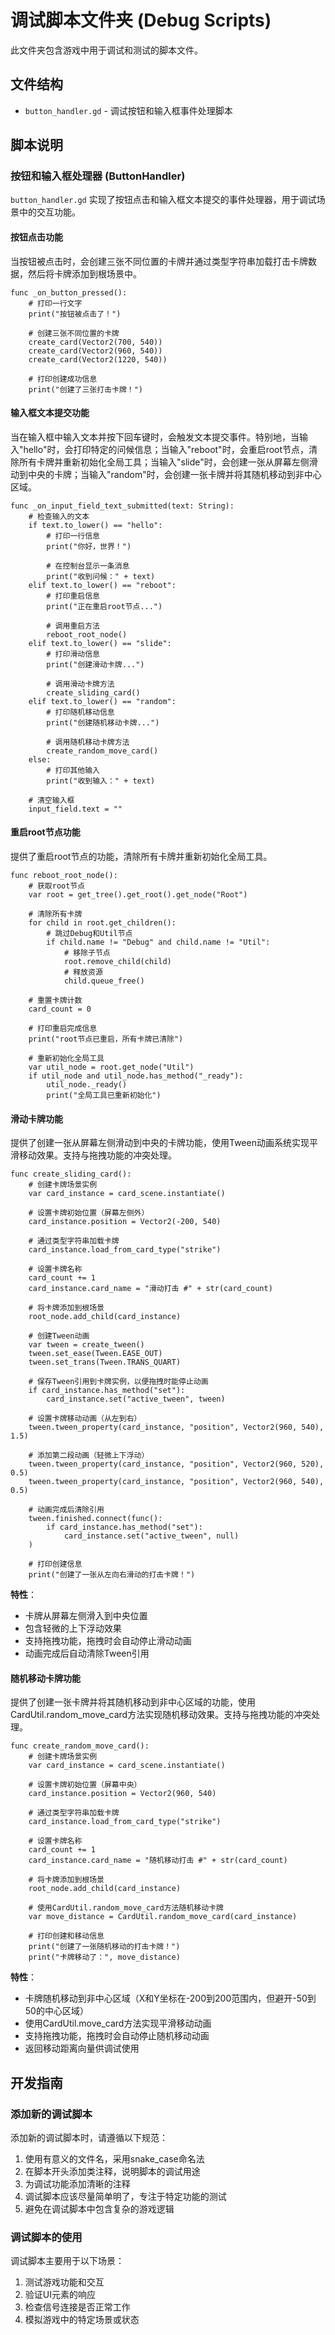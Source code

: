 # 调试脚本文件夹 (Debug Scripts)

此文件夹包含游戏中用于调试和测试的脚本文件。

## 文件结构

- `button_handler.gd` - 调试按钮和输入框事件处理脚本

## 脚本说明

### 按钮和输入框处理器 (ButtonHandler)

`button_handler.gd` 实现了按钮点击和输入框文本提交的事件处理器，用于调试场景中的交互功能。

#### 按钮点击功能

当按钮被点击时，会创建三张不同位置的卡牌并通过类型字符串加载打击卡牌数据，然后将卡牌添加到根场景中。

```gdscript
func _on_button_pressed():
    # 打印一行文字
    print("按钮被点击了！")
    
    # 创建三张不同位置的卡牌
    create_card(Vector2(700, 540))
    create_card(Vector2(960, 540))
    create_card(Vector2(1220, 540))
    
    # 打印创建成功信息
    print("创建了三张打击卡牌！")
```

#### 输入框文本提交功能

当在输入框中输入文本并按下回车键时，会触发文本提交事件。特别地，当输入"hello"时，会打印特定的问候信息；当输入"reboot"时，会重启root节点，清除所有卡牌并重新初始化全局工具；当输入"slide"时，会创建一张从屏幕左侧滑动到中央的卡牌；当输入"random"时，会创建一张卡牌并将其随机移动到非中心区域。

```gdscript
func _on_input_field_text_submitted(text: String):
    # 检查输入的文本
    if text.to_lower() == "hello":
        # 打印一行信息
        print("你好，世界！")
        
        # 在控制台显示一条消息
        print("收到问候：" + text)
    elif text.to_lower() == "reboot":
        # 打印重启信息
        print("正在重启root节点...")
        
        # 调用重启方法
        reboot_root_node()
    elif text.to_lower() == "slide":
        # 打印滑动信息
        print("创建滑动卡牌...")
        
        # 调用滑动卡牌方法
        create_sliding_card()
    elif text.to_lower() == "random":
        # 打印随机移动信息
        print("创建随机移动卡牌...")
        
        # 调用随机移动卡牌方法
        create_random_move_card()
    else:
        # 打印其他输入
        print("收到输入：" + text)
    
    # 清空输入框
    input_field.text = ""
```

#### 重启root节点功能

提供了重启root节点的功能，清除所有卡牌并重新初始化全局工具。

```gdscript
func reboot_root_node():
    # 获取root节点
    var root = get_tree().get_root().get_node("Root")
    
    # 清除所有卡牌
    for child in root.get_children():
        # 跳过Debug和Util节点
        if child.name != "Debug" and child.name != "Util":
            # 移除子节点
            root.remove_child(child)
            # 释放资源
            child.queue_free()
    
    # 重置卡牌计数
    card_count = 0
    
    # 打印重启完成信息
    print("root节点已重启，所有卡牌已清除")
    
    # 重新初始化全局工具
    var util_node = root.get_node("Util")
    if util_node and util_node.has_method("_ready"):
        util_node._ready()
        print("全局工具已重新初始化")
```

#### 滑动卡牌功能

提供了创建一张从屏幕左侧滑动到中央的卡牌功能，使用Tween动画系统实现平滑移动效果。支持与拖拽功能的冲突处理。

```gdscript
func create_sliding_card():
    # 创建卡牌场景实例
    var card_instance = card_scene.instantiate()
    
    # 设置卡牌初始位置（屏幕左侧外）
    card_instance.position = Vector2(-200, 540)
    
    # 通过类型字符串加载卡牌
    card_instance.load_from_card_type("strike")
    
    # 设置卡牌名称
    card_count += 1
    card_instance.card_name = "滑动打击 #" + str(card_count)
    
    # 将卡牌添加到根场景
    root_node.add_child(card_instance)
    
    # 创建Tween动画
    var tween = create_tween()
    tween.set_ease(Tween.EASE_OUT)
    tween.set_trans(Tween.TRANS_QUART)
    
    # 保存Tween引用到卡牌实例，以便拖拽时能停止动画
    if card_instance.has_method("set"):
        card_instance.set("active_tween", tween)
    
    # 设置卡牌移动动画（从左到右）
    tween.tween_property(card_instance, "position", Vector2(960, 540), 1.5)
    
    # 添加第二段动画（轻微上下浮动）
    tween.tween_property(card_instance, "position", Vector2(960, 520), 0.5)
    tween.tween_property(card_instance, "position", Vector2(960, 540), 0.5)
    
    # 动画完成后清除引用
    tween.finished.connect(func(): 
        if card_instance.has_method("set"):
            card_instance.set("active_tween", null)
    )
    
    # 打印创建信息
    print("创建了一张从左向右滑动的打击卡牌！")
```

**特性**：
- 卡牌从屏幕左侧滑入到中央位置
- 包含轻微的上下浮动效果
- 支持拖拽功能，拖拽时会自动停止滑动动画
- 动画完成后自动清除Tween引用

#### 随机移动卡牌功能

提供了创建一张卡牌并将其随机移动到非中心区域的功能，使用CardUtil.random_move_card方法实现随机移动效果。支持与拖拽功能的冲突处理。

```gdscript
func create_random_move_card():
    # 创建卡牌场景实例
    var card_instance = card_scene.instantiate()
    
    # 设置卡牌初始位置（屏幕中央）
    card_instance.position = Vector2(960, 540)
    
    # 通过类型字符串加载卡牌
    card_instance.load_from_card_type("strike")
    
    # 设置卡牌名称
    card_count += 1
    card_instance.card_name = "随机移动打击 #" + str(card_count)
    
    # 将卡牌添加到根场景
    root_node.add_child(card_instance)
    
    # 使用CardUtil.random_move_card方法随机移动卡牌
    var move_distance = CardUtil.random_move_card(card_instance)
    
    # 打印创建和移动信息
    print("创建了一张随机移动的打击卡牌！")
    print("卡牌移动了：", move_distance)
```

**特性**：
- 卡牌随机移动到非中心区域（X和Y坐标在-200到200范围内，但避开-50到50的中心区域）
- 使用CardUtil.move_card方法实现平滑移动动画
- 支持拖拽功能，拖拽时会自动停止随机移动动画
- 返回移动距离向量供调试使用

## 开发指南

### 添加新的调试脚本

添加新的调试脚本时，请遵循以下规范：

1. 使用有意义的文件名，采用snake_case命名法
2. 在脚本开头添加类注释，说明脚本的调试用途
3. 为调试功能添加清晰的注释
4. 调试脚本应该尽量简单明了，专注于特定功能的测试
5. 避免在调试脚本中包含复杂的游戏逻辑

### 调试脚本的使用

调试脚本主要用于以下场景：

1. 测试游戏功能和交互
2. 验证UI元素的响应
3. 检查信号连接是否正常工作
4. 模拟游戏中的特定场景或状态